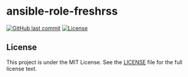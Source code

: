 # ansible-role-freshrss

[![GitHub last commit](https://img.shields.io/github/last-commit/ursinn/ansible-role-freshrss?logo=github&style=for-the-badge)](https://github.com/ursinn/ansible-role-freshrss/commits)
[![License](https://img.shields.io/github/license/ursinn/ansible-role-freshrss?style=for-the-badge)](https://github.com/ursinn/ansible-role-freshrss/blob/main/LICENSE)

## License

This project is under the MIT License. See the [LICENSE](https://github.com/ursinn/ansible-role-freshrss/blob/main/LICENSE) file for the full license text.
